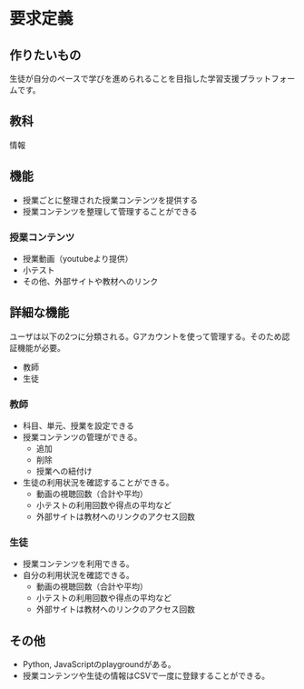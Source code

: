 # 要求定義

## 作りたいもの

生徒が自分のペースで学びを進められることを目指した学習支援プラットフォームです。

## 教科

情報

## 機能

- 授業ごとに整理された授業コンテンツを提供する
- 授業コンテンツを整理して管理することができる

### 授業コンテンツ

- 授業動画（youtubeより提供）
- 小テスト
- その他、外部サイトや教材へのリンク

## 詳細な機能

ユーザは以下の2つに分類される。Gアカウントを使って管理する。そのため認証機能が必要。

- 教師
- 生徒

### 教師

- 科目、単元、授業を設定できる
- 授業コンテンツの管理ができる。
  - 追加
  - 削除
  - 授業への紐付け
- 生徒の利用状況を確認することができる。
  - 動画の視聴回数（合計や平均）
  - 小テストの利用回数や得点の平均など
  - 外部サイトは教材へのリンクのアクセス回数

### 生徒
- 授業コンテンツを利用できる。
- 自分の利用状況を確認できる。
  - 動画の視聴回数（合計や平均）
  - 小テストの利用回数や得点の平均など
  - 外部サイトは教材へのリンクのアクセス回数

## その他
- Python, JavaScriptのplaygroundがある。
- 授業コンテンツや生徒の情報はCSVで一度に登録することができる。